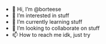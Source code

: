 - 👋 Hi, I’m @borteese
- 👀 I’m interested in stuff
- 🌱 I’m currently learning stuff
- 💞️ I’m looking to collaborate on stuff
- 📫 How to reach me idk, just try

<!---
borteese/borteese is a ✨ special ✨ repository because its `README.md` (this file) appears on your GitHub profile.
You can click the Preview link to take a look at your changes.
--->
